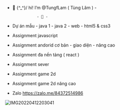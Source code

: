 - 👋 \{^_^}/ hi! I’m @TungfLam ( Tùng Lâm ) -

                 - 👀 -
- Dự án mẫu - java 1 - java 2 - web - html5 & css3
- Assignment javascript 
- Assignment andorid cơ bản - giao diện - nâng cao 
- Assignment đa nền tảng ( react )
- Assignment sever 
- Assignment game 2d
- Assignment game 2d nâng cao 
- Zalo https://zalo.me/84372514986


![IMG20220412203041](https://github.com/TungfLam/TungfLam/assets/117633264/8da62a59-f08c-4c3e-a716-4b48ba5a445c)
